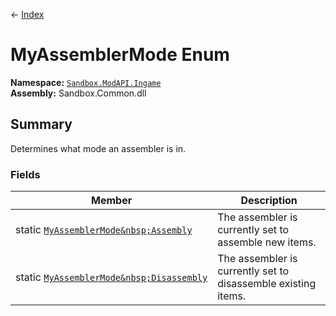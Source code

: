 ← [Index](index)
# MyAssemblerMode Enum
**Namespace:** [`Sandbox.ModAPI.Ingame`](Sandbox.ModAPI.Ingame)  
**Assembly:** Sandbox.Common.dll  
## Summary
Determines what mode an assembler is in.
### Fields
|Member|Description|
|---|---|
|static&nbsp;[`MyAssemblerMode&nbsp;Assembly`](Sandbox.ModAPI.Ingame.Assembly)|The assembler is currently set to assemble new items.|
|static&nbsp;[`MyAssemblerMode&nbsp;Disassembly`](Sandbox.ModAPI.Ingame.Disassembly)|The assembler is currently set to disassemble existing items.|
